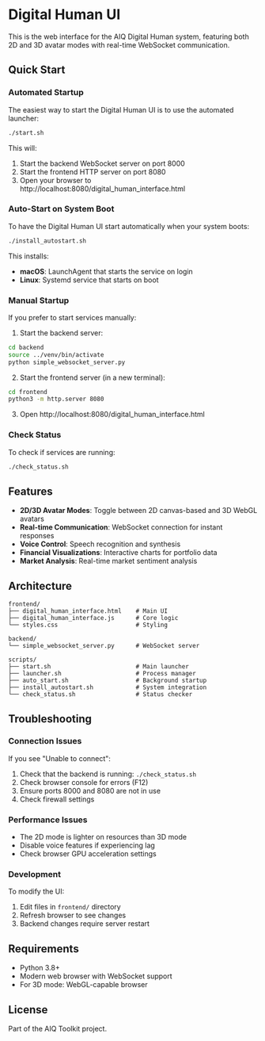 # Digital Human UI

This is the web interface for the AIQ Digital Human system, featuring both 2D and 3D avatar modes with real-time WebSocket communication.

## Quick Start

### Automated Startup

The easiest way to start the Digital Human UI is to use the automated launcher:

```bash
./start.sh
```

This will:
1. Start the backend WebSocket server on port 8000
2. Start the frontend HTTP server on port 8080
3. Open your browser to http://localhost:8080/digital_human_interface.html

### Auto-Start on System Boot

To have the Digital Human UI start automatically when your system boots:

```bash
./install_autostart.sh
```

This installs:
- **macOS**: LaunchAgent that starts the service on login
- **Linux**: Systemd service that starts on boot

### Manual Startup

If you prefer to start services manually:

1. Start the backend server:
```bash
cd backend
source ../venv/bin/activate
python simple_websocket_server.py
```

2. Start the frontend server (in a new terminal):
```bash
cd frontend
python3 -m http.server 8080
```

3. Open http://localhost:8080/digital_human_interface.html

### Check Status

To check if services are running:

```bash
./check_status.sh
```

## Features

- **2D/3D Avatar Modes**: Toggle between 2D canvas-based and 3D WebGL avatars
- **Real-time Communication**: WebSocket connection for instant responses
- **Voice Control**: Speech recognition and synthesis
- **Financial Visualizations**: Interactive charts for portfolio data
- **Market Analysis**: Real-time market sentiment analysis

## Architecture

```
frontend/
├── digital_human_interface.html    # Main UI
├── digital_human_interface.js      # Core logic
└── styles.css                      # Styling

backend/
└── simple_websocket_server.py      # WebSocket server

scripts/
├── start.sh                        # Main launcher
├── launcher.sh                     # Process manager
├── auto_start.sh                   # Background startup
├── install_autostart.sh            # System integration
└── check_status.sh                 # Status checker
```

## Troubleshooting

### Connection Issues

If you see "Unable to connect":

1. Check that the backend is running: `./check_status.sh`
2. Check browser console for errors (F12)
3. Ensure ports 8000 and 8080 are not in use
4. Check firewall settings

### Performance Issues

- The 2D mode is lighter on resources than 3D mode
- Disable voice features if experiencing lag
- Check browser GPU acceleration settings

### Development

To modify the UI:
1. Edit files in `frontend/` directory
2. Refresh browser to see changes
3. Backend changes require server restart

## Requirements

- Python 3.8+
- Modern web browser with WebSocket support
- For 3D mode: WebGL-capable browser

## License

Part of the AIQ Toolkit project.